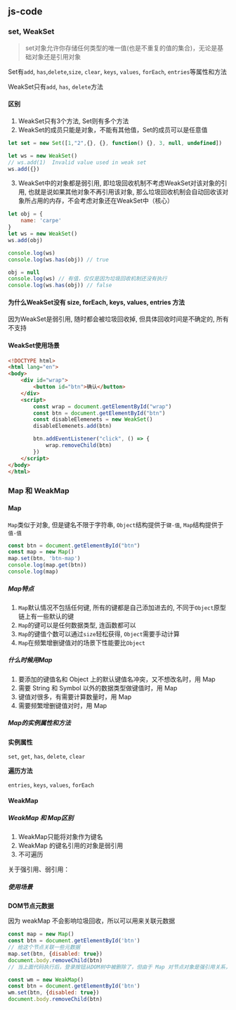 
## js-code

### set, WeakSet

> set对象允许你存储任何类型的唯一值(也是不重复的值的集合)，无论是基础对象还是引用对象

Set有`add`, `has`,`delete`,`size`, `clear`, `keys`, `values`, `forEach`, `entries`等属性和方法

WeakSet只有`add`, `has`, `delete`方法

#### 区别

1. WeakSet只有3个方法, Set则有多个方法
2. WeakSet的成员只能是对象，不能有其他值，Set的成员可以是任意值

```js
let set = new Set([1,"2",{}, {}, function() {}, 3, null, undefined])

let ws = new WeakSet()
// ws.add(1)  Invalid value used in weak set
ws.add({})
```
3. WeakSet中的对象都是弱引用, 即垃圾回收机制不考虑WeakSet对该对象的引用, 也就是说如果其他对象不再引用该对象, 那么垃圾回收机制会自动回收该对象所占用的内存，不会考虑对象还在WeakSet中（核心）

```js
let obj = {
    name: 'carpe'
}
let ws = new WeakSet()
ws.add(obj)

console.log(ws)
console.log(ws.has(obj)) // true

obj = null
console.log(ws) // 有值，仅仅是因为垃圾回收机制还没有执行
console.log(ws.has(obj)) // false
```

#### 为什么WeakSet没有 size, forEach, keys, values, entries 方法

因为WeakSet是弱引用, 随时都会被垃圾回收掉, 但具体回收时间是不确定的, 所有不支持

#### WeakSet使用场景

```html
<!DOCTYPE html>
<html lang="en">
<body>
    <div id="wrap">
        <button id="btn">确认</button>
    </div>
    <script>
        const wrap = document.getElementById("wrap")
        const btn = document.getElementById("btn")
        const disableElemenets = new WeakSet()
        disableElemenets.add(btn)

        btn.addEventListener("click", () => {
            wrap.removeChild(btn)
        })
    </script>
</body>
</html>
```

### Map 和 WeakMap

#### Map

`Map`类似于对象, 但是键名不限于字符串, `Object`结构提供于`键-值`, `Map`结构提供于`值-值`

```js
const btn = document.getElementById("btn")
const map = new Map()
map.set(btn, 'btn-map')
console.log(map.get(btn))
console.log(map)
```
##### Map特点

1. `Map`默认情况不包括任何键, 所有的键都是自己添加进去的, 不同于`Object`原型链上有一些默认的键
2. `Map`的键可以是任何数据类型, 连函数都可以
3. `Map`的键值个数可以通过`size`轻松获得, `Object`需要手动计算
4. `Map`在频繁增删键值对的场景下性能要比`Object`

##### 什么时候用Map

1. 要添加的键值名和 Object 上的默认键值名冲突，又不想改名时，用 Map
2. 需要 String 和 Symbol 以外的数据类型做键值时，用 Map
3. 键值对很多，有需要计算数量时，用 Map
4. 需要频繁增删键值对时，用 Map

##### Map的实例属性和方法

**实例属性**

`set`, `get`, `has`, `delete`, `clear`

**遍历方法**

`entries`, `keys`, `values`, `forEach`

#### WeakMap

##### WeakMap 和 Map区别

1. WeakMap只能将对象作为键名
2. WeakMap 的键名引用的对象是弱引用
3. 不可遍历

关于强引用、弱引用：[](https://github.com/ahaow/knowledge/issues/5)

##### 使用场景

**DOM节点元数据**

因为 weakMap 不会影响垃圾回收，所以可以用来关联元数据

```js
const map = new Map()
const btn = document.getElementById('btn')
// 给这个节点关联一些元数据
map.set(btn, {disabled: true})
document.body.removeChild(btn)
// 当上面代码执行后，登录按钮从DOM树中被删除了，但由于 Map 对节点对象是强引用关系，仍然保存着对按钮的引用，所以会引起内存泄漏
```

```js
const wm = new WeakMap()
const btn = document.getElementById('btn')
wm.set(btn, {disabled: true})
document.body.removeChild(btn)
```

